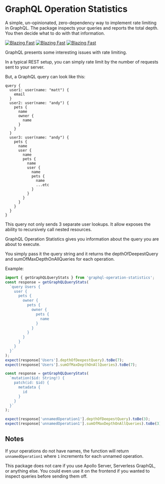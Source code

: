 # GraphQL Operation Statistics

A simple, un-opinionated, zero-dependency way to implement rate limiting in GraphQL. The package inspects your queries and reports the total depth. You then decide what to do with that information.

[![Blazing Fast](https://badgen.now.sh/badge/speed/blazing%20%F0%9F%94%A5/green)](https://www.npmjs.com/package/graphql-operation-statistics) [![Blazing Fast](https://badgen.now.sh/badge/speed/blazing%20%F0%9F%94%A5/green)](https://www.npmjs.com/package/graphql-operation-statistics) [![Blazing Fast](https://badgen.now.sh/badge/speed/blazing%20%F0%9F%94%A5/green)](https://www.npmjs.com/package/graphql-operation-statistics)

GraphQL presents some interesting issues with rate limiting.

In a typical REST setup, you can simply rate limit by the number of requests sent to your server.

But, a GraphQL query can look like this:

```
query {
  user1: user(name: "matt") {
    email
  }
  user2: user(name: "andy") {
    pets {
      name
      owner {
        name
      }
    }
  }
  user3: user(name: "andy") {
    pets {
      name
      user {
        name
        pets {
          name
          user {
            name
            pets {
              name
              ...etc
            }
          }
        }
      }
    }
  }
}
```

This query not only sends 3 separate user lookups. It allow exposes the ability to recursively call nested resources.

GraphQL Operation Statistics gives you information about the query you are about to execute.

You simply pass it the query string and it returns the depthOfDeepestQuery and sumOfMaxDepthOnAllQueries for each operation.

Example:

```js
import { getGraphQLQueryStats } from 'graphql-operation-statistics';
const response = getGraphQLQueryStats(
  `query Users {
    user {
      pets {
        owner {
          pets {
            owner {
              pets {
                name
              }
            }
          }
        }
      }
    }
  }`
);
expect(response['Users'].depthOfDeepestQuery).toBe(7);
expect(response['Users'].sumOfMaxDepthOnAllQueries).toBe(7);

const response = getGraphQLQueryStats(
  `mutation($id: String!) {
    patch(id: $id) {
      metadata {
        id
      }
    }
  }`
);

expect(response['unnamedOperation1'].depthOfDeepestQuery).toBe(3);
expect(response['unnamedOperation1'].sumOfMaxDepthOnAllQueries).toBe(3);
```

## Notes

If your operations do not have names, the function will return `unnamedOperation1` where `1` increments for each unnamed operation.

This package does not care if you use Apollo Server, Serverless GraphQL, or anything else. You could even use it on the frontend if you wanted to inspect queries before sending them off.
